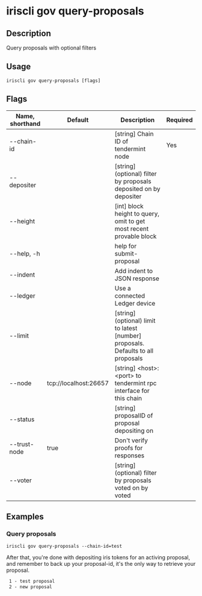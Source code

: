 # iriscli gov query-proposals
 ## Description
 Query proposals with optional filters
 ## Usage
 ```
iriscli gov query-proposals [flags]
```
 ## Flags
| Name, shorthand | Default                    | Description                                                                                                                                          | Required |
| --------------- | -------------------------- | ---------------------------------------------------------------------------------------------------------------------------------------------------- | -------- |
| --chain-id      |                            | [string] Chain ID of tendermint node                                                                                                                 | Yes      |
| --depositer     |                            | [string] (optional) filter by proposals deposited on by depositer                                                                                    |          |
| --height        |                            | [int] block height to query, omit to get most recent provable block                                                                                  |          |
| --help, -h      |                            | help for submit-proposal                                                                                                                             |          |
| --indent        |                            | Add indent to JSON response                                                                                                                          |          |
| --ledger        |                            | Use a connected Ledger device                                                                                                                        |          |
| --limit         |                            | [string] (optional) limit to latest [number] proposals. Defaults to all proposals                                                                    |          |
| --node          | tcp://localhost:26657      | [string] \<host>:\<port> to tendermint rpc interface for this chain                                                                                  |          |
| --status        |                            | [string] proposalID of proposal depositing on                                                                                                        |          |
| --trust-node    | true                       | Don't verify proofs for responses                                                                                                                    |          |
| --voter         |                            | [string] (optional) filter by proposals voted on by voted                                                                                            |          |
 ## Examples
 ### Query proposals
 ```shell
iriscli gov query-proposals --chain-id=test
```
 After that, you're done with depositing iris tokens for an activing proposal, and remember to back up your proposal-id, it's the only way to retrieve your proposal.
 ```txt
  1 - test proposal
  2 - new proposal
```